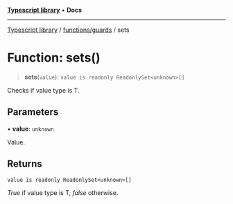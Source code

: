 [**Typescript library**](../../../index.md) • **Docs**

***

[Typescript library](../../../modules.md) / [functions/guards](../index.md) / sets

# Function: sets()

> **sets**(`value`): `value is readonly ReadonlySet<unknown>[]`

Checks if value type is T.

## Parameters

• **value**: `unknown`

Value.

## Returns

`value is readonly ReadonlySet<unknown>[]`

_True_ if value type is T, _false_ otherwise.

